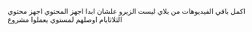 اكمل باقي الفيديوهات من بلاي ليست الزيرو علشان ابدا اجهز المحتوي 
اجهز محتوي الثلاثايام اوصلهم لمستوي يعملوا مشروع
